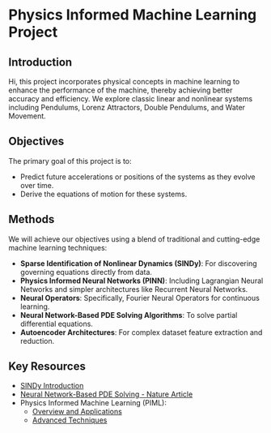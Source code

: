 # Physics Informed Machine Learning Project

## Introduction
Hi, this project incorporates physical concepts in machine learning to enhance the performance of the machine, thereby achieving better accuracy and efficiency. We explore classic linear and nonlinear systems including Pendulums, Lorenz Attractors, Double Pendulums, and Water Movement.

## Objectives
The primary goal of this project is to:
- Predict future accelerations or positions of the systems as they evolve over time.
- Derive the equations of motion for these systems.

## Methods
We will achieve our objectives using a blend of traditional and cutting-edge machine learning techniques:
- **Sparse Identification of Nonlinear Dynamics (SINDy)**: For discovering governing equations directly from data.
- **Physics Informed Neural Networks (PINN)**: Including Lagrangian Neural Networks and simpler architectures like Recurrent Neural Networks.
- **Neural Operators**: Specifically, Fourier Neural Operators for continuous learning.
- **Neural Network-Based PDE Solving Algorithms**: To solve partial differential equations.
- **Autoencoder Architectures**: For complex dataset feature extraction and reduction.

## Key Resources
- [SINDy Introduction](https://pysindy.readthedocs.io/en/latest/examples/2_introduction_to_sindy/example.html)
- [Neural Network-Based PDE Solving - Nature Article](https://www.nature.com/articles/s41598-023-31236-0)
- Physics Informed Machine Learning (PIML):
  - [Overview and Applications](https://arxiv.org/abs/2211.08064)
  - [Advanced Techniques](https://arxiv.org/abs/2410.13228)



